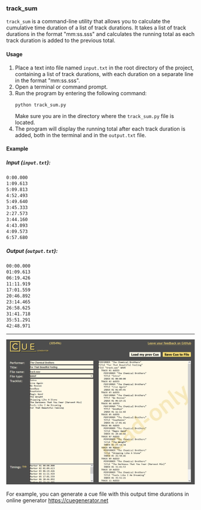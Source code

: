 ### track_sum

`track_sum` is a command-line utility that allows you to calculate the cumulative time duration of a list of track durations. It takes a list of track durations in the format "mm:ss.sss" and calculates the running total as each track duration is added to the previous total.

#### Usage

1. Place a text into file named `input.txt` in the root directory of the project, containing a list of track durations, with each duration on a separate line in the format "mm:ss.sss".
2. Open a terminal or command prompt.
3. Run the program by entering the following command:
   ```shell
   python track_sum.py
   ```
   Make sure you are in the directory where the `track_sum.py` file is located.
4. The program will display the running total after each track duration is added, both in the terminal and in the `output.txt` file.

#### Example

##### Input (`input.txt`):

```
0:00.000
1:09.613
5:09.813
4:52.493
5:49.640
3:45.333
2:27.573
3:44.160
4:43.093
4:09.573
6:57.680
```

##### Output (`output.txt`):

```
00:00.000
01:09.613
06:19.426
11:11.919
17:01.559
20:46.892
23:14.465
26:58.625
31:41.718
35:51.291
42:48.971
```

---

![cue_generator.jpg](cue_generator.jpg)

For example, you can generate a cue file with this output time durations in online generator https://cuegenerator.net
